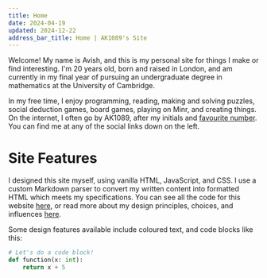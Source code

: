 ```yaml
---
title: Home
date: 2024-04-19
updated: 2024-12-22
address_bar_title: Home | AK1089's Site
---
```


Welcome! My name is Avish, and this is my personal site for things I make or find interesting. I'm 20 years old, born and raised in London, and am currently in my final year of pursuing an undergraduate degree in mathematics at the University of Cambridge.

In my free time, I enjoy programming, reading, making and solving puzzles, social deduction games, board games, playing on Minr, and creating things. On the internet, I often go by AK1089, after my initials and [favourite number](https://en.wikipedia.org/wiki/1089_%28number%29#In_magic). You can find me at any of the social links down on the left.

# Site Features

I designed this site myself, using vanilla HTML, JavaScript, and CSS.  I use a custom Markdown parser to convert my written content into formatted HTML which meets my specifications. You can see all the code for this website [here](https://github.com/AK1089/ak1089.github.io), or read more about my design principles, choices, and influences [here](/other/design).

Some design features available include <span style="color: var(--red)">coloured text</span>, and code blocks like this:

```python
# Let's do a code block!
def function(x: int):
    return x + 5
```
